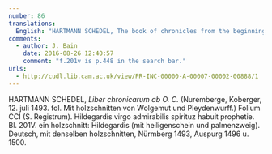 ```yaml
---
number: 86
translations:
  English: "HARTMANN SCHEDEL, The book of chronicles from the beginning of the world [ab origine mundi or ab initio mundi]. (Nuremberg: Koberger, July 12th, 1493. Subsequent edition[s]. With woodcuts by Wolgemut and Pleydenwurff.) Folio: CCI (See register). The virgin Hildegard had a wonderful spirit of prophecy. Fol. 201v. A woodcut: Hildegard (with halo and palm branch). In a German edition, with the same woodcuts, Nuremberg 1493, Augsburg 1496 and 1500. [Trans. J. Bock and J. Bain]"
comments:
  - author: J. Bain
    date: 2016-08-26 12:40:57
    comment: "f.201v is p.448 in the search bar."
urls:
  - http://cudl.lib.cam.ac.uk/view/PR-INC-00000-A-00007-00002-00888/1
---
```


HARTMANN SCHEDEL, <em>Liber chronicarum ab O. C.</em> (Nuremberge, Koberger, 12. juli 1493. fol. Mit holzschnitten von Wolgemut und Pleydenwurff.) Folium CCI (S. Registrum). Hildegardis virgo admirabilis spirituz habuit prophetie. Bl. 201V. ein holzschnitt: Hildegardis (mit heiligenschein und palmenzweig). Deutsch, mit denselben holzschnitten, Nürmberg 1493, Auspurg 1496 u. 1500.

